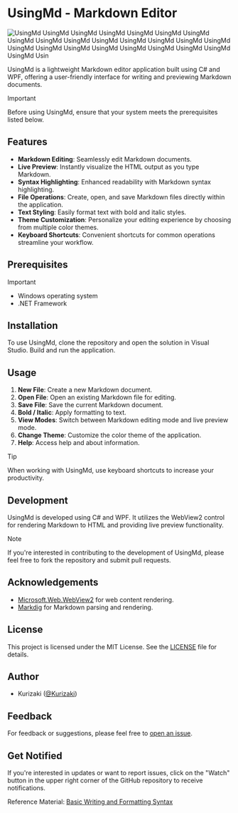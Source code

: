 # UsingMd - Markdown Editor
![UsingMd UsingMd UsingMd UsingMd UsingMd UsingMd UsingMd UsingMd UsingMd UsingMd UsingMd UsingMd UsingMd UsingMd UsingMd UsingMd UsingMd UsingMd UsingMd UsingMd UsingMd UsingMd UsingMd UsingMd Usin](https://github.com/Kurizaki/UsingMd/assets/110892283/7090e7f8-3d7b-45b1-9306-eebbf472485f)

UsingMd is a lightweight Markdown editor application built using C# and WPF, offering a user-friendly interface for writing and previewing Markdown documents.

> [!IMPORTANT]
> Before using UsingMd, ensure that your system meets the prerequisites listed below.

## Features

- **Markdown Editing**: Seamlessly edit Markdown documents.
- **Live Preview**: Instantly visualize the HTML output as you type Markdown.
- **Syntax Highlighting**: Enhanced readability with Markdown syntax highlighting.
- **File Operations**: Create, open, and save Markdown files directly within the application.
- **Text Styling**: Easily format text with bold and italic styles.
- **Theme Customization**: Personalize your editing experience by choosing from multiple color themes.
- **Keyboard Shortcuts**: Convenient shortcuts for common operations streamline your workflow.

## Prerequisites

> [!IMPORTANT]
> - Windows operating system
> - .NET Framework

## Installation

To use UsingMd, clone the repository and open the solution in Visual Studio. Build and run the application.

## Usage

1. **New File**: Create a new Markdown document.
2. **Open File**: Open an existing Markdown file for editing.
3. **Save File**: Save the current Markdown document.
4. **Bold / Italic**: Apply formatting to text.
5. **View Modes**: Switch between Markdown editing mode and live preview mode.
6. **Change Theme**: Customize the color theme of the application.
7. **Help**: Access help and about information.

> [!TIP]
> When working with UsingMd, use keyboard shortcuts to increase your productivity.

## Development

UsingMd is developed using C# and WPF. It utilizes the WebView2 control for rendering Markdown to HTML and providing live preview functionality.

> [!NOTE]
> If you're interested in contributing to the development of UsingMd, please feel free to fork the repository and submit pull requests.

## Acknowledgements

- [Microsoft.Web.WebView2](https://docs.microsoft.com/en-us/microsoft-edge/webview2/) for web content rendering.
- [Markdig](https://github.com/lunet-io/markdig) for Markdown parsing and rendering.

## License

This project is licensed under the MIT License. See the [LICENSE](LICENSE) file for details.

## Author

- Kurizaki ([@Kurizaki](https://github.com/kurizaki))

## Feedback

For feedback or suggestions, please feel free to [open an issue](https://github.com/kurizaki/UsingMd/issues).

## Get Notified

If you're interested in updates or want to report issues, click on the "Watch" button in the upper right corner of the GitHub repository to receive notifications.

Reference Material: [Basic Writing and Formatting Syntax](https://docs.github.com/en/github/writing-on-github/basic-writing-and-formatting-syntax)
